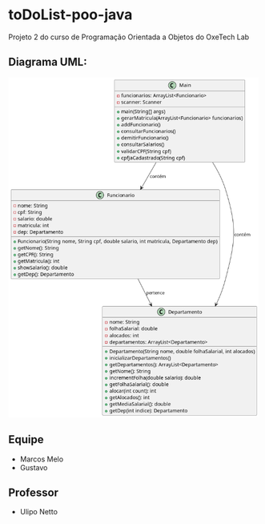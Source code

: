 # toDoList-poo-java
<p>Projeto 2 do curso de Programação Orientada a Objetos do OxeTech Lab</p>

<h2><strong>Diagrama UML: </strong></h2>
<img width="500px" src="./diagrama.png"/>

## Equipe
<ul>
  <li>Marcos Melo</li>
  <li>Gustavo</li>
</ul>

## Professor
<ul>
  <li>Ulipo Netto</li>
</ul>
